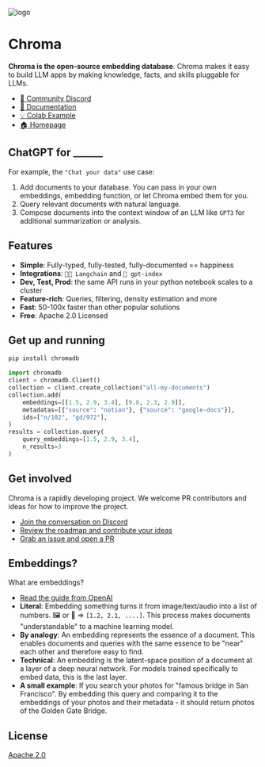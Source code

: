 
![logo](https://user-images.githubusercontent.com/891664/218319391-75785e46-032d-4aef-b19f-b5c6f039d0a8.png)

# Chroma

__Chroma is the open-source embedding database__. Chroma makes it easy to build LLM apps by making knowledge, facts, and skills pluggable for LLMs. 

- [💬 Community Discord](https://discord.gg/zuTmeakP)
- [📖 Documentation](https://docs.trychroma.com/)
- [💡 Colab Example](https://colab.research.google.com/drive/1QEzFyqnoFxq7LUGyP1vzR4iLt9PpCDXv?usp=sharing)
- [🏠 Homepage](https://www.trychroma.com/)

## ChatGPT for ______

For example, the `"Chat your data"` use case:
1. Add documents to your database. You can pass in your own embeddings, embedding function, or let Chroma embed them for you.
2. Query relevant documents with natural language.
3. Compose documents into the context window of an LLM like `GPT3` for additional summarization or analysis. 


## Features
- __Simple__: Fully-typed, fully-tested, fully-documented == happiness
- __Integrations__: `🦜️🔗 Langchain` and `🦙 gpt-index`
- __Dev, Test, Prod__: the same API runs in your python notebook scales to a cluster
- __Feature-rich__: Queries, filtering, density estimation and more
- __Fast__: 50-100x faster than other popular solutions
- __Free__: Apache 2.0 Licensed

## Get up and running
```python
pip install chromadb
```

```python 
import chromadb
client = chromadb.Client()
collection = client.create_collection("all-my-documents")
collection.add(
    embeddings=[[1.5, 2.9, 3.4], [9.8, 2.3, 2.9]],
    metadatas=[{"source": "notion"}, {"source": "google-docs"}],
    ids=["n/102", "gd/972"],
)
results = collection.query(
    query_embeddings=[1.5, 2.9, 3.4],
    n_results=3
)
```

## Get involved
Chroma is a rapidly developing project. We welcome PR contributors and ideas for how to improve the project. 
- [Join the conversation on Discord](https://discord.gg/zuTmeakP)
- [Review the roadmap and contribute your ideas](https://github.com/chroma-core/chroma/wiki/Roadmap)
- [Grab an issue and open a PR](https://github.com/chroma-core/chroma/issues)

## Embeddings?
What are embeddings?
- [Read the guide from OpenAI](https://platform.openai.com/docs/guides/embeddings/what-are-embeddings)
- __Literal__: Embedding something turns it from image/text/audio into a list of numbers. 🖼️ or 📄 => `[1.2, 2.1, ....]`. This process makes documents "understandable" to a machine learning model. 
- __By analogy__: An embedding represents the essence of a document. This enables documents and queries with the same essence to be "near" each other and therefore easy to find. 
- __Technical__: An embedding is the latent-space position of a document at a layer of a deep neural network. For models trained specifically to embed data, this is the last layer.
- __A small example__: If you search your photos for "famous bridge in San Francisco". By embedding this query and comparing it to the embeddings of your photos and their metadata - it should return photos of the Golden Gate Bridge.


## License

[Apache 2.0](./LICENSE)